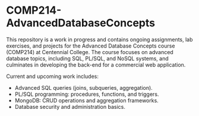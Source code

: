# COMP214-AdvancedDatabaseConcepts
This repository is a work in progress and contains ongoing assignments, lab exercises, and projects for the Advanced Database Concepts course (COMP214) at Centennial College. The course focuses on advanced database topics, including SQL, PL/SQL, and NoSQL systems, and culminates in developing the back-end for a commercial web application.

Current and upcoming work includes:
- Advanced SQL queries (joins, subqueries, aggregation).
- PL/SQL programming: procedures, functions, and triggers.
- MongoDB: CRUD operations and aggregation frameworks.
- Database security and administration basics.

